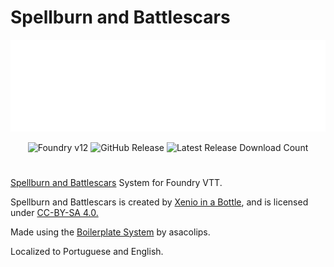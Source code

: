 # Spellburn and Battlescars

<p align="center">
  <img src="assets/readme-logo.png" alt="Spellburn and Battlescars for Foundry VTT"/>
</p>


<div align="center">
  <img src="https://img.shields.io/badge/foundry-v12-green" alt="Foundry v12"/>
  <img src="https://img.shields.io/github/v/release/artur-gm/sab-foundry" alt="GitHub Release"/>
  <img src="https://img.shields.io/github/downloads/artur-gm/sab-foundry/latest/system.zip" alt="Latest Release Download Count"/>
</div>

#

[Spellburn and Battlescars](https://xenio-in-a-bottle.itch.io/sab) System for Foundry VTT.

Spellburn and Battlescars is created by [Xenio in a Bottle](https://xenio-in-a-bottle.itch.io/), and is licensed under [CC-BY-SA 4.0.](https://creativecommons.org/licenses/by-sa/4.0/)

Made using the [Boilerplate System](https://github.com/asacolips-projects/boilerplate) by asacolips.

Localized to Portuguese and English.
